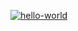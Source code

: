 [![hello-world](https://github.com/ElKlaus/hexlet-my-first-workflow-/actions/workflows/main.yml/badge.svg)](https://github.com/ElKlaus/hexlet-my-first-workflow-/actions/workflows/main.yml)